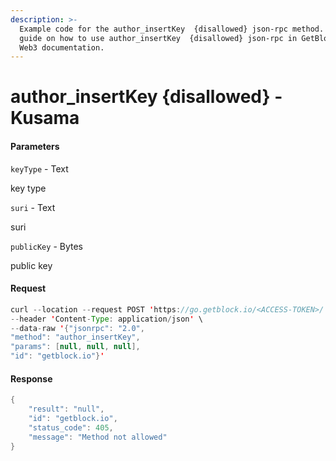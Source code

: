 ```yaml
---
description: >-
  Example code for the author_insertKey  {disallowed} json-rpc method. Сomplete
  guide on how to use author_insertKey  {disallowed} json-rpc in GetBlock.io
  Web3 documentation.
---
```


# author\_insertKey {disallowed} - Kusama

#### Parameters

`keyType` - Text

key type

`suri` - Text

suri

`publicKey` - Bytes

public key

#### Request

```java
curl --location --request POST 'https://go.getblock.io/<ACCESS-TOKEN>/' \
--header 'Content-Type: application/json' \
--data-raw '{"jsonrpc": "2.0",
"method": "author_insertKey",
"params": [null, null, null],
"id": "getblock.io"}'
```

#### Response

```java
{
    "result": "null",
    "id": "getblock.io",
    "status_code": 405,
    "message": "Method not allowed"
}
```
